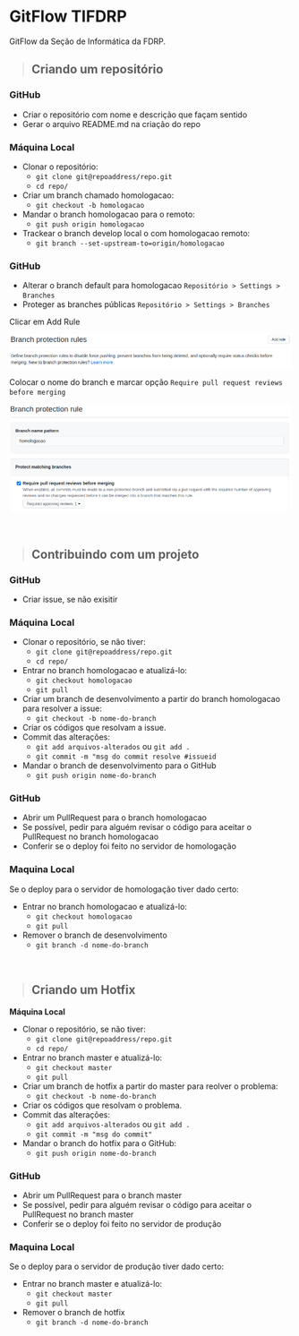 # GitFlow TIFDRP

GitFlow da Seção de Informática da FDRP.

>## Criando um repositório
### GitHub
- Criar o repositório com nome e descrição que façam sentido
- Gerar o arquivo README.md na criação do repo

### Máquina Local
- Clonar o repositório:
  - `git clone git@repoaddress/repo.git`
  - `cd repo/`
- Criar um branch chamado homologacao:
  - `git checkout -b homologacao`
- Mandar o branch homologacao para o remoto:
  - `git push origin homologacao`
- Trackear o branch develop local o com homologacao remoto:
  - `git branch --set-upstream-to=origin/homologacao`

### GitHub
- Alterar o branch default para homologacao `Repositório > Settings > Branches`
- Proteger as branches públicas `Repositório > Settings > Branches`

Clicar em Add Rule

![Branch protection rules](images/rules-branches-1.png "Branch protection rules")

Colocar o nome do branch e marcar opção `Require pull request reviews before merging`

![Branch protection rules](images/rules-branches-2.png)
 
<br>

>## Contribuindo com um projeto
### GitHub
- Criar issue, se não exisitir

### Máquina Local
- Clonar o repositório, se não tiver:
  - `git clone git@repoaddress/repo.git`
  - `cd repo/`
- Entrar no branch homologacao e atualizá-lo:
  - `git checkout homologacao`
  - `git pull`
- Criar um branch de desenvolvimento a partir do branch homologacao para resolver a issue:
  - `git checkout -b nome-do-branch`
- Criar os códigos que resolvam a issue.
- Commit das alterações:
  - `git add arquivos-alterados` ou `git add .`
  - `git commit -m "msg do commit resolve #issueid`
- Mandar o branch de desenvolvimento para o GitHub
  - `git push origin nome-do-branch`

### GitHub
- Abrir um PullRequest para o branch homologacao
- Se possível, pedir para alguém revisar o código para aceitar o PullRequest no branch homologacao
- Conferir se o deploy foi feito no servidor de homologação

### Maquina Local

Se o deploy para o servidor de homologação tiver dado certo:
- Entrar no branch homologacao e atualizá-lo:
  - `git checkout homologacao`
  - `git pull`
- Remover o branch de desenvolvimento
  - `git branch -d nome-do-branch`

<br>

>## Criando um Hotfix

**Máquina Local**
- Clonar o repositório, se não tiver:
  - `git clone git@repoaddress/repo.git`
  - `cd repo/`
- Entrar no branch master e atualizá-lo:
  - `git checkout master`
  - `git pull`
- Criar um branch de hotfix a partir do master para reolver o problema:
  - `git checkout -b nome-do-branch`
- Criar os códigos que resolvam o problema.
- Commit das alterações:
  - `git add arquivos-alterados` ou `git add .`
  - `git commit -m "msg do commit"`
- Mandar o branch do hotfix para o GitHub:
  - `git push origin nome-do-branch`

### GitHub
- Abrir um PullRequest para o branch master
- Se possível, pedir para alguém revisar o código para aceitar o PullRequest no branch master
- Conferir se o deploy foi feito no servidor de produção

### Maquina Local
Se o deploy para o servidor de produção tiver dado certo:
- Entrar no branch master e atualizá-lo:
  - `git checkout master`
  - `git pull`
- Remover o branch de hotfix
  - `git branch -d nome-do-branch`
